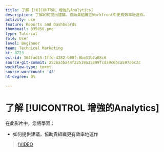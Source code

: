 ```yaml
---
title: 了解 [!UICONTROL 增強的Analytics]
description: 了解如何提出建議，協助貴組織在Workfront中更有效率地運作。
activity: use
feature: Reports and Dashboards
thumbnail: 335056.png
type: Tutorial
role: User
level: Beginner
team: Technical Marketing
kt: 8723
exl-id: 304fad15-1ffd-4282-b90f-0be31b2a08c6
source-git-commit: 252ba3ba44f22519a35899fcda9c6bca597a6c2c
workflow-type: tm+mt
source-wordcount: '43'
ht-degree: 0%

---
```


# 了解 [!UICONTROL 增強的Analytics]

在此影片中，您將學習：

* 如何提供建議，協助貴組織更有效率地運作

>[!VIDEO](https://video.tv.adobe.com/v/335056/?quality=12)
